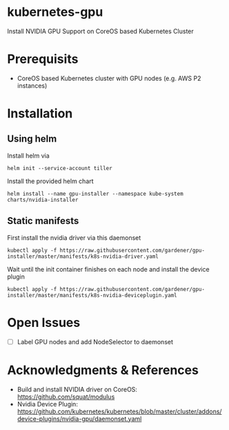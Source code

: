 # kubernetes-gpu
Install NVIDIA GPU Support on CoreOS based Kubernetes Cluster

# Prerequisits
* CoreOS based Kubernetes cluster with GPU nodes (e.g. AWS P2 instances)

# Installation

## Using helm

Install helm via

```shell
helm init --service-account tiller
```

Install the provided helm chart

```shell
helm install --name gpu-installer --namespace kube-system charts/nvidia-installer
```

## Static manifests

First install the nvidia driver via this daemonset

```shell
kubectl apply -f https://raw.githubusercontent.com/gardener/gpu-installer/master/manifests/k8s-nvidia-driver.yaml
```

Wait until the init container finishes on each node and install the device plugin

```shell
kubectl apply -f https://raw.githubusercontent.com/gardener/gpu-installer/master/manifests/k8s-nvidia-deviceplugin.yaml

```

# Open Issues
- [ ] Label GPU nodes and add NodeSelector to daemonset


# Acknowledgments & References
* Build and install NVIDIA driver on CoreOS: https://github.com/squat/modulus
* Nvidia Device Plugin: https://github.com/kubernetes/kubernetes/blob/master/cluster/addons/device-plugins/nvidia-gpu/daemonset.yaml